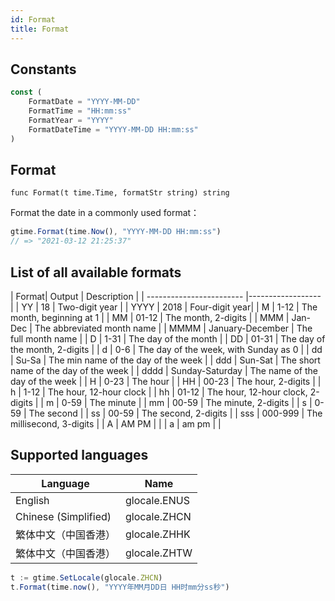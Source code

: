 ```yaml
---
id: Format
title: Format
---
```



## Constants
```js
const (
    FormatDate = "YYYY-MM-DD"
    FormatTime = "HH:mm:ss"
    FormatYear = "YYYY"
    FormatDateTime = "YYYY-MM-DD HH:mm:ss"
)
```


## Format
`func Format(t time.Time, formatStr string) string`

Format the date in a commonly used format：
```js
gtime.Format(time.Now(), "YYYY-MM-DD HH:mm:ss")
// => "2021-03-12 21:25:37"
```


## List of all available formats

| Format| Output           | Description              |
| ------------------------ |------------------ |
| YY   | 18                | Two-digit year     |
| YYYY | 2018              | Four-digit year|
| M    | 1-12              | The month, beginning at 1 |
| MM   | 01-12             | The month, 2-digits |
| MMM  | Jan-Dec           | The abbreviated month name |
| MMMM | January-December  | The full month name |
| D    | 1-31              | The day of the month |
| DD   | 01-31             | The day of the month, 2-digits |
| d    | 0-6               | The day of the week, with Sunday as 0 |
| dd   | Su-Sa             | The min name of the day of the week |
| ddd  | Sun-Sat           | The short name of the day of the week |
| dddd | Sunday-Saturday   | The name of the day of the week |
| H    | 0-23              | The hour |
| HH   | 00-23             | The hour, 2-digits |
| h    | 1-12              | The hour, 12-hour clock |
| hh   | 01-12             | The hour, 12-hour clock, 2-digits |
| m    | 0-59              | The minute |
| mm   | 00-59             | The minute, 2-digits |
| s    | 0-59              | The second |
| ss   | 00-59             | The second, 2-digits |
| sss  | 000-999           | The millisecond, 3-digits |
| A    | AM PM             |  |
| a    | am pm             |  |



## Supported languages

| Language               | Name          |
| ---------------------- |-------------- |
| English                | glocale.ENUS   |
| Chinese (Simplified)   | glocale.ZHCN   |
| 繁体中文（中国香港）      | glocale.ZHHK   |
| 繁体中文（中国香港）      | glocale.ZHTW   |


```js
t := gtime.SetLocale(glocale.ZHCN)
t.Format(time.now(), "YYYY年MM月DD日 HH时mm分ss秒")
```

